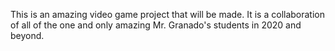 This is an amazing video game project that will be made. It is a collaboration
of all of the one and only amazing Mr. Granado's students in 2020 and beyond.


